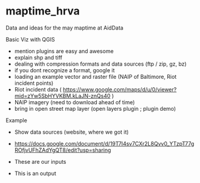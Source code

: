 # maptime_hrva
Data and ideas for the may maptime at AidData

Basic Viz with QGIS

- mention plugins are easy and awesome
- explain shp and tiff
- dealing with compression formats and data sources (ftp / zip, gz, bz)
- if you dont recognize a format, google it
- loading an example vector and raster file (NAIP of Baltimore, Riot incident points)
- Riot incident data ( https://www.google.com/maps/d/u/0/viewer?mid=zYw5SbHYVKBM.kLaJN-znQs40 )
- NAIP imagery (need to download ahead of time)
- bring in open street map layer (open layers plugin ; plugin demo)

Example

- Show data sources (website, where we got it)
- https://docs.google.com/document/d/19T7I4sv7CXr2L8Qvv0_YTzpT77gROfjvUFhZAdYgQT8/edit?usp=sharing

- These are our inputs
- This is an output






